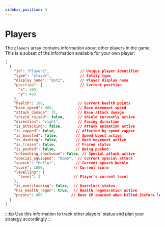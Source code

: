 ```yaml
---
sidebar_position: 3
---
```


# Players

The `players` array contains information about other players in the game. This is a subset of the information available for your own player:

```json
[
  {
    "id": "Player2",              // Unique player identifier
    "type": "player",             // Entity type
    "display_name": "Bot2",       // Player display name
    "position": {                 // Current position
      "x": 300,
      "y": 400
    },
    "health": 100,               // Current health points
    "base_speed": 400,           // Base movement speed
    "attack_damage": 25,         // Base attack damage
    "shield_raised": false,      // Shield currently active
    "direction": "right",        // Facing direction
    "is_attacking": false,       // Attack animation active
    "is_zapped": false,         // Affected by speed zapper
    "is_boosted": false,        // Speed boost active
    "is_dashing": false,        // Dash movement active
    "is_frozen": false,         // Frozen status
    "is_pushed": false,         // Being pushed
    "unleashing_shockwave": false, // Special attack active
    "special_equipped": "bomb",  // Current special attack
    "speech": "Hello!",         // Current speech bubble
    "score": 1000,             // Current score
    "levelling": {
      "level": 3               // Player's current level
    },
    "is_overclocking": false,  // Overclock status
    "has_health_regen": true,  // Health regeneration active
    "points": 800             // Base XP awarded when killed (before level difference modifiers)
  }
]
```

:::tip
Use this information to track other players' status and plan your strategy accordingly
:::

